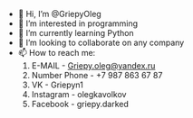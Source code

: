 - 👋 Hi, I’m @GriepyOleg
- 👀 I’m interested in programming
- 🌱 I’m currently learning Python
- 💞️ I’m looking to collaborate on any company
- 📫 How to reach me:
   1) E-MAIL - Griepy.oleg@yandex.ru
   2) Number Phone - +7 987 863 67 87
   3) VK - Griepyn1
   4) Instagram - olegkavolkov
   5) Facebook - griepy.darked

<!---
Hello, my name im Oleg! Im from Russia, live in city Orenburg (thats middle of Russia). 
I like computers and everything connected with them. 
My knowledge in English laguage is far from perfect, but I understand and can listen.
I started learning Python 24 marth 2022.
--->
